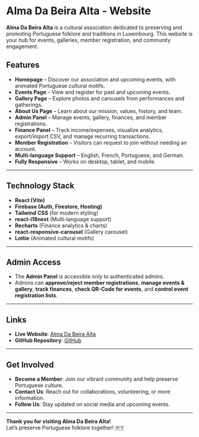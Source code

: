 # Alma Da Beira Alta - Website

**Alma Da Beira Alta** is a cultural association dedicated to preserving and promoting Portuguese folklore and traditions in Luxembourg. This website is your hub for events, galleries, member registration, and community engagement.

## Features
- **Homepage** – Discover our association and upcoming events, with animated Portuguese cultural motifs.
- **Events Page** – View and register for past and upcoming events.
- **Gallery Page** – Explore photos and carousels from performances and gatherings.
- **About Us Page** – Learn about our mission, values, history, and team.
- **Admin Panel** – Manage events, gallery, finances, and member registrations.
- **Finance Panel** – Track income/expenses, visualize analytics, export/import CSV, and manage recurring transactions.
- **Member Registration** – Visitors can request to join without needing an account.
- **Multi-language Support** – English, French, Portuguese, and German.
- **Fully Responsive** – Works on desktop, tablet, and mobile.

---

## **Technology Stack**
- **React (Vite)**
- **Firebase (Auth, Firestore, Hosting)**
- **Tailwind CSS** (for modern styling)
- **react-i18next** (Multi-language support)
- **Recharts** (Finance analytics & charts)
- **react-responsive-carousel** (Gallery carousel)
- **Lottie** (Animated cultural motifs)

---

## **Admin Access**
- The **Admin Panel** is accessible only to authenticated admins.
- Admins can **approve/reject member registrations**, **manage events & gallery**, **track finances**, **check QR-Code for events**, and **control event registration lists**.

---

## **Links**
- **Live Website**: [Alma Da Beira Alta](https://alma-da-beira-alta.web.app/)
- **GitHub Repository**: [GitHub](https://github.com/yourusername/alma-da-beira-alta)

---

## **Get Involved**
- **Become a Member**: Join our vibrant community and help preserve Portuguese culture.
- **Contact Us**: Reach out for collaborations, volunteering, or more information.
- **Follow Us**: Stay updated on social media and upcoming events.

---

**Thank you for visiting Alma Da Beira Alta!**  
Let’s preserve Portuguese folklore together! 🇵🇹